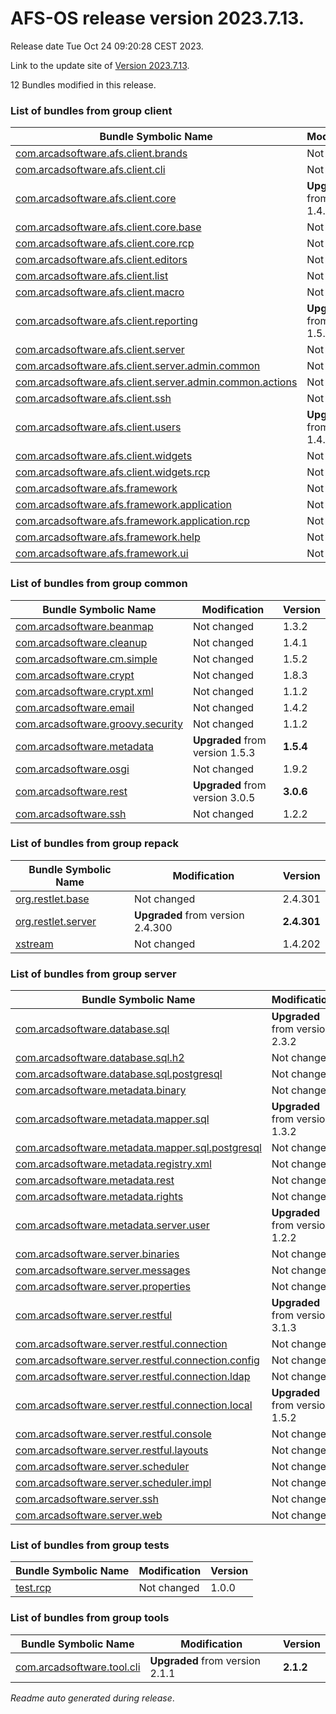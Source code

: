 # AFS-OS release version 2023.7.13.

Release date Tue Oct 24 09:20:28 CEST 2023.

Link to the update site of [Version 2023.7.13](https://github.com/ARCAD-Software/AFS/releases/download/2023.7.13/).

12 Bundles modified in this release.



### List of bundles from group **client**

Bundle Symbolic Name | Modification | Version
-------------------- | ------------ | -------
[com.arcadsoftware.afs.client.brands](bundles/client/afs.client.brands) | Not changed | 1.0.2
[com.arcadsoftware.afs.client.cli](bundles/client/afs.client.cli) | Not changed | 1.3.2
[com.arcadsoftware.afs.client.core](bundles/client/afs.client.core) | **Upgraded** from version 1.4.2 | **1.4.3**
[com.arcadsoftware.afs.client.core.base](bundles/client/afs.client.core.base) | Not changed | 1.6.2
[com.arcadsoftware.afs.client.core.rcp](bundles/client/afs.client.core.rcp) | Not changed | 1.3.2
[com.arcadsoftware.afs.client.editors](bundles/client/afs.client.editors) | Not changed | 1.2.2
[com.arcadsoftware.afs.client.list](bundles/client/afs.client.list) | Not changed | 1.3.2
[com.arcadsoftware.afs.client.macro](bundles/client/afs.client.macro) | Not changed | 1.2.2
[com.arcadsoftware.afs.client.reporting](bundles/client/afs.client.reporting) | **Upgraded** from version 1.5.2 | **1.5.3**
[com.arcadsoftware.afs.client.server](bundles/client/afs.client.server) | Not changed | 1.5.2
[com.arcadsoftware.afs.client.server.admin.common](bundles/client/afs.client.server.admin.common) | Not changed | 1.3.2
[com.arcadsoftware.afs.client.server.admin.common.actions](bundles/client/afs.client.server.admin.common.actions) | Not changed | 1.3.2
[com.arcadsoftware.afs.client.ssh](bundles/client/afs.client.ssh) | Not changed | 2.2.2
[com.arcadsoftware.afs.client.users](bundles/client/afs.client.users) | **Upgraded** from version 1.4.2 | **1.4.3**
[com.arcadsoftware.afs.client.widgets](bundles/client/afs.client.widgets) | Not changed | 1.2.2
[com.arcadsoftware.afs.client.widgets.rcp](bundles/client/afs.client.widgets.rcp) | Not changed | 1.3.2
[com.arcadsoftware.afs.framework](bundles/client/afs.framework) | Not changed | 1.2.2
[com.arcadsoftware.afs.framework.application](bundles/client/afs.framework.application) | Not changed | 1.3.2
[com.arcadsoftware.afs.framework.application.rcp](bundles/client/afs.framework.application.rcp) | Not changed | 1.3.2
[com.arcadsoftware.afs.framework.help](bundles/client/afs.framework.help) | Not changed | 1.2.2
[com.arcadsoftware.afs.framework.ui](bundles/client/afs.framework.ui) | Not changed | 1.4.2



### List of bundles from group **common**

Bundle Symbolic Name | Modification | Version
-------------------- | ------------ | -------
[com.arcadsoftware.beanmap](bundles/common/beanmap) | Not changed | 1.3.2
[com.arcadsoftware.cleanup](bundles/common/cleanup) | Not changed | 1.4.1
[com.arcadsoftware.cm.simple](bundles/common/cm.simple) | Not changed | 1.5.2
[com.arcadsoftware.crypt](bundles/common/crypt) | Not changed | 1.8.3
[com.arcadsoftware.crypt.xml](bundles/common/crypt.xml) | Not changed | 1.1.2
[com.arcadsoftware.email](bundles/common/email) | Not changed | 1.4.2
[com.arcadsoftware.groovy.security](bundles/common/groovy.security) | Not changed | 1.1.2
[com.arcadsoftware.metadata](bundles/common/metadata) | **Upgraded** from version 1.5.3 | **1.5.4**
[com.arcadsoftware.osgi](bundles/common/osgi) | Not changed | 1.9.2
[com.arcadsoftware.rest](bundles/common/rest) | **Upgraded** from version 3.0.5 | **3.0.6**
[com.arcadsoftware.ssh](bundles/common/ssh) | Not changed | 1.2.2



### List of bundles from group **repack**

Bundle Symbolic Name | Modification | Version
-------------------- | ------------ | -------
[org.restlet.base](bundles/repack/org.restlet.base) | Not changed | 2.4.301
[org.restlet.server](bundles/repack/org.restlet.server) | **Upgraded** from version 2.4.300 | **2.4.301**
[xstream](bundles/repack/xstream) | Not changed | 1.4.202



### List of bundles from group **server**

Bundle Symbolic Name | Modification | Version
-------------------- | ------------ | -------
[com.arcadsoftware.database.sql](bundles/server/database.sql) | **Upgraded** from version 2.3.2 | **2.3.3**
[com.arcadsoftware.database.sql.h2](bundles/server/database.sql.h2) | Not changed | 3.1.2
[com.arcadsoftware.database.sql.postgresql](bundles/server/database.sql.postgresql) | Not changed | 1.2.2
[com.arcadsoftware.metadata.binary](bundles/server/metadata.binary) | Not changed | 1.2.3
[com.arcadsoftware.metadata.mapper.sql](bundles/server/metadata.mapper.sql) | **Upgraded** from version 1.3.2 | **1.3.3**
[com.arcadsoftware.metadata.mapper.sql.postgresql](bundles/server/metadata.mapper.sql.postgresql) | Not changed | 1.1.2
[com.arcadsoftware.metadata.registry.xml](bundles/server/metadata.registry.xml) | Not changed | 1.2.2
[com.arcadsoftware.metadata.rest](bundles/server/metadata.rest) | Not changed | 1.4.2
[com.arcadsoftware.metadata.rights](bundles/server/metadata.rights) | Not changed | 1.3.2
[com.arcadsoftware.metadata.server.user](bundles/server/metadata.server.user) | **Upgraded** from version 1.2.2 | **1.2.3**
[com.arcadsoftware.server.binaries](bundles/server/server.binaries) | Not changed | 1.2.3
[com.arcadsoftware.server.messages](bundles/server/server.messages) | Not changed | 1.2.2
[com.arcadsoftware.server.properties](bundles/server/server.properties) | Not changed | 1.2.2
[com.arcadsoftware.server.restful](bundles/server/server.restful) | **Upgraded** from version 3.1.3 | **3.1.4**
[com.arcadsoftware.server.restful.connection](bundles/server/server.restful.connection) | Not changed | 2.1.2
[com.arcadsoftware.server.restful.connection.config](bundles/server/server.restful.connection.config) | Not changed | 1.3.1
[com.arcadsoftware.server.restful.connection.ldap](bundles/server/server.restful.connection.ldap) | Not changed | 2.4.2
[com.arcadsoftware.server.restful.connection.local](bundles/server/server.restful.connection.local) | **Upgraded** from version 1.5.2 | **1.5.3**
[com.arcadsoftware.server.restful.console](bundles/server/server.restful.console) | Not changed | 1.4.2
[com.arcadsoftware.server.restful.layouts](bundles/server/server.restful.layouts) | Not changed | 9.6.2
[com.arcadsoftware.server.scheduler](bundles/server/server.scheduler) | Not changed | 1.3.2
[com.arcadsoftware.server.scheduler.impl](bundles/server/server.scheduler.impl) | Not changed | 1.3.2
[com.arcadsoftware.server.ssh](bundles/server/server.ssh) | Not changed | 2.3.1
[com.arcadsoftware.server.web](bundles/server/server.web) | Not changed | 1.2.2



### List of bundles from group **tests**

Bundle Symbolic Name | Modification | Version
-------------------- | ------------ | -------
[test.rcp](bundles/tests/test_RCP) | Not changed | 1.0.0



### List of bundles from group **tools**

Bundle Symbolic Name | Modification | Version
-------------------- | ------------ | -------
[com.arcadsoftware.tool.cli](bundles/tools/tool.cli) | **Upgraded** from version 2.1.1 | **2.1.2**






*Readme auto generated during release*.
